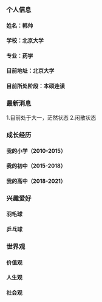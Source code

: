 ### 个人信息
#### 姓名：韩帅
#### 学校：北京大学
#### 专业：药学
#### 目前地址：北京大学
#### 目前所处阶段：本硕连读

### 最新消息
1.目前处于大一，茫然状态
2.闲散状态

### 成长经历
#### 我的小学（2010-2015）
#### 我的初中（2015-2018）
#### 我的高中（2018-2021）

### 兴趣爱好
#### 羽毛球
#### 乒乓球

### 世界观
#### 价值观
#### 人生观
#### 社会观
